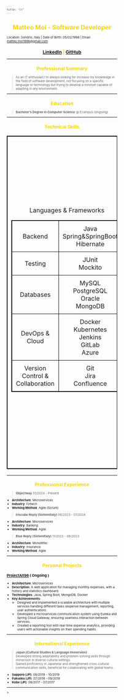 ```yaml
---
title: "CV"
---
```


# Matteo Moi - Software Developer

Location: Sondrio, Italy | Date of Birth: 05/02/1998 | Email: matteo.moi1998@gmail.com

## [LinkedIn](https://www.linkedin.com/in/matteo-moi/) | [GitHub](https://github.com/Jok98)

---

## Professional Summary

> As an IT enthusiast I'm always looking for increase my knowledge in the field of software development,
> not focusing on a specific language or technology but trying to develop a mindset capable of adapting in any
> environment.

---

## Education

> **Bachelor’s Degree in Computer Science** @ Ecampus (ongoing)

---

## Technical Skills

<table border="1">
  <tr>
    <td>
Languages & Frameworks 

|                                 |                                                                |
|---------------------------------|----------------------------------------------------------------|
| Backend                         | Java <br/> Spring&SpringBoot <br/> Hibernate                   |
| Testing                         | JUnit  <br/> Mockito                                           |
| Databases                       | MySQL <br/> PostgreSQL <br/> Oracle <br/> MongoDB              |
| DevOps & Cloud                  | Docker <br/> Kubernetes <br/> Jenkins <br/> GitLab <br/> Azure |
| Version Control & Collaboration | Git <br/> Jira <br/> Confluence                                |

</td>
    <td>
Microservices & Architecture

|                                  |                                                      |
|----------------------------------|------------------------------------------------------|
| API Gateway                      | Spring Cloud <br/> Gateway Nginx                     |
| Service Discovery                | Netflix Eureka <br/> Zookeeper                       |
| Centralized Configuration        | Spring Cloud Config                                  |
| Circuit Breaker                  | Resilience4j                                         |
| Asynchronous Communication       | Apache Kafka                                         |
| Distributed Logging & Tracing    | Spring Cloud Zipkin                                  |
| Security                         | Spring Security <br/> OAuth2 <br/>JWT                |
| Containerization & Orchestration | Docker <br/>Kubernetes                               |
| Testing & CI/CD                  | JUnit <br/> Mockito <br/> Jenkins <br/> GitLab CI/CD |
| Monitoring & Alerting            | Prometheus <br/> Grafana                             |

</td>
  </tr>
</table>

---

## Professional Experience

> **Objectway** 01/2024 - Present

- **Architecture**: Microservices
- **Industry**: Fintech
- **Working Method**: Agile (Scrum)

> **Iriscube Reply (SistemItaly)** 08/2023 - 01/2024

- **Architecture**: Microservices
- **Industry**: Banking
- **Working Method**: Agile

> **Blue Reply (SistemItaly)** 11/2022 - 08/2023

- **Architecture**: Monolithic
- **Industry**: Insurance
- **Working Method**: Agile

---

## Personal Projects

### [ProjectAlt96](https://github.com/Jok98/ProjectAlt96) ( Ongoing )

- **Architecture**: Microservices
- **Description**: A web application for managing monthly expenses, with a history and statistics dashboard.
- **Technologies**: Java, Spring Boot, MongoDB, Docker
- **Key Achievements**:
    - Designed and implemented a scalable architecture with multiple services handling different tasks (expense
      management, reporting, user authentication).
    - Developed a microservices communication system using Eureka and Spring Cloud Gateway, ensuring seamless
      interaction between services.
    - Created a reporting tool with real-time expense analytics, providing users with actionable insights on their
      spending habits.

---

## International Experience

> **Japan (Cultural Studies & Language Immersion)** <br>
> Developed strong adaptability and problem-solving skills through immersion in diverse cultural settings. <br>
> Gained proficiency in Japanese and strengthened cross-cultural communication skills, beneficial for collaborating with
> global teams.

- **Sapporo (JP)**: 08/2019 - 10/2019
- **Fukuoka (JP)**: 07/2018 - 09/2018
- **Kobe (JP)**: 06/2017 - 07/2017

---

<style> body{ align-items: center; font-size: 8px; } h1, h2 { color: #f5d507; text-align: center; } /* Center the table on the page */ table { margin-left: auto; margin-right: auto; border-collapse: collapse; } /* Center the text inside table headers and cells */ th, td { text-align: center; vertical-align: middle; padding: 10px; /* Adds padding inside cells */ } /* Optional: Adds a border around the table and cells */ table, th, td { border: 1px solid black; } /* Optional: Adds style to headers (bold is default for ) */ th { font-weight: bold; } </style> >
